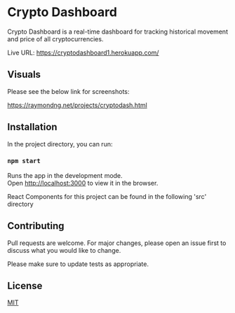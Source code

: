 # Crypto Dashboard
Crypto Dashboard is a real-time dashboard for tracking historical movement and price of all cryptocurrencies.

Live URL: https://cryptodashboard1.herokuapp.com/

## Visuals
Please see the below link for screenshots:

https://raymondng.net/projects/cryptodash.html

## Installation
In the project directory, you can run:

### `npm start`

Runs the app in the development mode.\
Open [http://localhost:3000](http://localhost:3000) to view it in the browser.


React Components for this project can be found in the following 'src' directory

## Contributing
Pull requests are welcome. For major changes, please open an issue first to discuss what you would like to change.

Please make sure to update tests as appropriate.

## License
[MIT](https://choosealicense.com/licenses/mit/)
